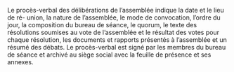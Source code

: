 Le procès-verbal des délibérations de l’assemblée indique la date et le lieu de ré- union, la nature de l’assemblée, le mode de convocation, l’ordre du jour, la composition du bureau de séance, le quorum, le texte des résolutions soumises au vote de l’assemblée et le résultat des votes pour chaque résolution, les documents et rapports présentés à l’assemblée et un résumé des débats.
Le procès-verbal est signé par les membres du bureau de séance et archivé au siège social avec la feuille de présence et ses annexes.